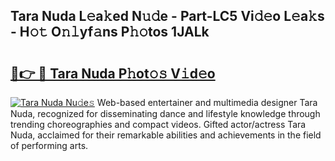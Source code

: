 ## Tara Nuda L𝚎a𝚔ed N𝚞𝚍e - Part-LC5 Vi𝚍𝚎o L𝚎a𝚔s - H𝚘𝚝 O𝚗𝚕yf𝚊ns P𝚑𝚘tos 1JALk

# <h2><a href="http://kf2v4b.oniu.top/?m=Tara+Nuda">🔗👉 🔴 Tara Nuda P𝚑ot𝚘𝚜 V𝚒d𝚎o</a></h2>

[![Tara Nuda Nu𝚍e𝚜](https://i.imgur.com/0qMVB7G.gif)](http://kf2v4b.oniu.top/?m=Tara+Nuda)
Web-based entertainer and multimedia designer Tara Nuda, recognized for disseminating dance and lifestyle knowledge through trending choreographies and compact videos. Gifted actor/actress Tara Nuda, acclaimed for their remarkable abilities and achievements in the field of performing arts.  
